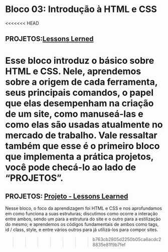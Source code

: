 # Bloco 03: Introdução à HTML e CSS

<<<<<<< HEAD
## PROJETOS:[Lessons Lerned]()

Esse bloco introduz o básico sobre HTML e CSS. Nele, aprendemos sobre a origem de cada ferramenta, seus principais comandos, o papel que elas desempenham  na criação de um site, como manuseá-las e como elas são usadas atualmente no mercado de trabalho. Vale ressaltar também que esse é o primeiro bloco que implementa a prática projetos, você pode checá-lo ao lado de “PROJETOS”.
=======
## PROJETOS: [Projeto - Lessons Learned]()

Nesse bloco, o foco da aprendizagem foi HTML e CSS e nos aprofundamos em como funciona a suas estruturas; discutimos como ocorre a interação entre ambos, sendo um para a estrutura do site e o outro para a estilização do mesmo; e aprendemos os códigos fundamentais de ambos como tags, id / class, style, e entre vários outros para já utilizá-los para compor sites.
>>>>>>> b763cb2805d2250b05ca6acdc28835e81f9b7fef
